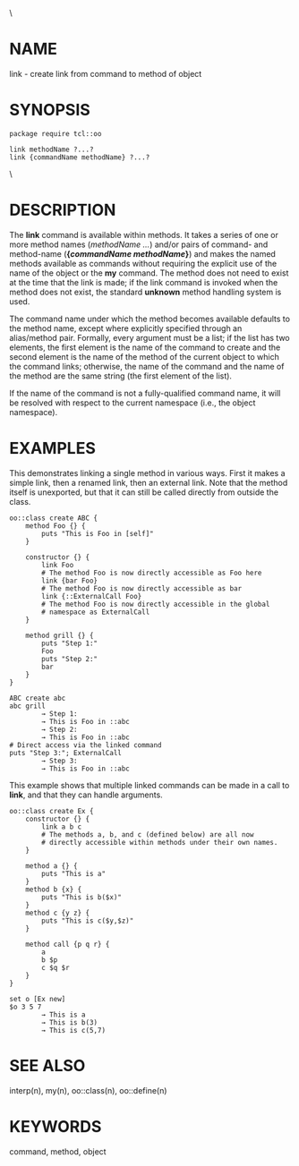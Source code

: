 \

# NAME

link - create link from command to method of object

# SYNOPSIS

    package require tcl::oo

    link methodName ?...?
    link {commandName methodName} ?...?

\

# DESCRIPTION

The **link** command is available within methods. It takes a series of
one or more method names (*methodName \...*) and/or pairs of command-
and method-name (**{***commandName methodName***}**) and makes the named
methods available as commands without requiring the explicit use of the
name of the object or the **my** command. The method does not need to
exist at the time that the link is made; if the link command is invoked
when the method does not exist, the standard **unknown** method handling
system is used.

The command name under which the method becomes available defaults to
the method name, except where explicitly specified through an
alias/method pair. Formally, every argument must be a list; if the list
has two elements, the first element is the name of the command to create
and the second element is the name of the method of the current object
to which the command links; otherwise, the name of the command and the
name of the method are the same string (the first element of the list).

If the name of the command is not a fully-qualified command name, it
will be resolved with respect to the current namespace (i.e., the object
namespace).

# EXAMPLES

This demonstrates linking a single method in various ways. First it
makes a simple link, then a renamed link, then an external link. Note
that the method itself is unexported, but that it can still be called
directly from outside the class.

    oo::class create ABC {
        method Foo {} {
            puts "This is Foo in [self]"
        }

        constructor {} {
            link Foo
            # The method Foo is now directly accessible as Foo here
            link {bar Foo}
            # The method Foo is now directly accessible as bar
            link {::ExternalCall Foo}
            # The method Foo is now directly accessible in the global
            # namespace as ExternalCall
        }

        method grill {} {
            puts "Step 1:"
            Foo
            puts "Step 2:"
            bar
        }
    }

    ABC create abc
    abc grill
            → Step 1:
            → This is Foo in ::abc
            → Step 2:
            → This is Foo in ::abc
    # Direct access via the linked command
    puts "Step 3:"; ExternalCall
            → Step 3:
            → This is Foo in ::abc

This example shows that multiple linked commands can be made in a call
to **link**, and that they can handle arguments.

    oo::class create Ex {
        constructor {} {
            link a b c
            # The methods a, b, and c (defined below) are all now
            # directly accessible within methods under their own names.
        }

        method a {} {
            puts "This is a"
        }
        method b {x} {
            puts "This is b($x)"
        }
        method c {y z} {
            puts "This is c($y,$z)"
        }

        method call {p q r} {
            a
            b $p
            c $q $r
        }
    }

    set o [Ex new]
    $o 3 5 7
            → This is a
            → This is b(3)
            → This is c(5,7)

# SEE ALSO

interp(n), my(n), oo::class(n), oo::define(n)

# KEYWORDS

command, method, object
